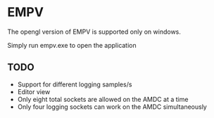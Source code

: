 # EMPV

The opengl version of EMPV is supported only on windows.

Simply run empv.exe to open the application

## TODO
- Support for different logging samples/s
- Editor view
- Only eight total sockets are allowed on the AMDC at a time
- Only four logging sockets can work on the AMDC simultaneously

